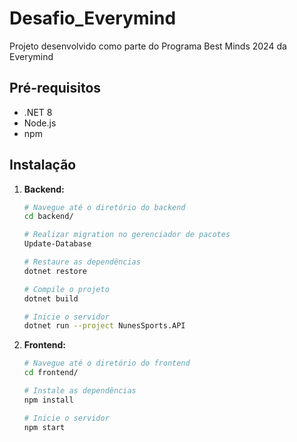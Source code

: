 # Desafio_Everymind

Projeto desenvolvido como parte do Programa Best Minds 2024 da Everymind

## Pré-requisitos

- .NET 8
- Node.js
- npm

## Instalação

1. **Backend:**

   ```bash
   # Navegue até o diretório do backend
   cd backend/
   
   # Realizar migration no gerenciador de pacotes
   Update-Database
   
   # Restaure as dependências
   dotnet restore
   
   # Compile o projeto
   dotnet build
   
   # Inicie o servidor
   dotnet run --project NunesSports.API

   ```
   
2. **Frontend:**

   ```bash
   # Navegue até o diretório do frontend
   cd frontend/

   # Instale as dependências
   npm install

   # Inicie o servidor
   npm start
   ```
   

